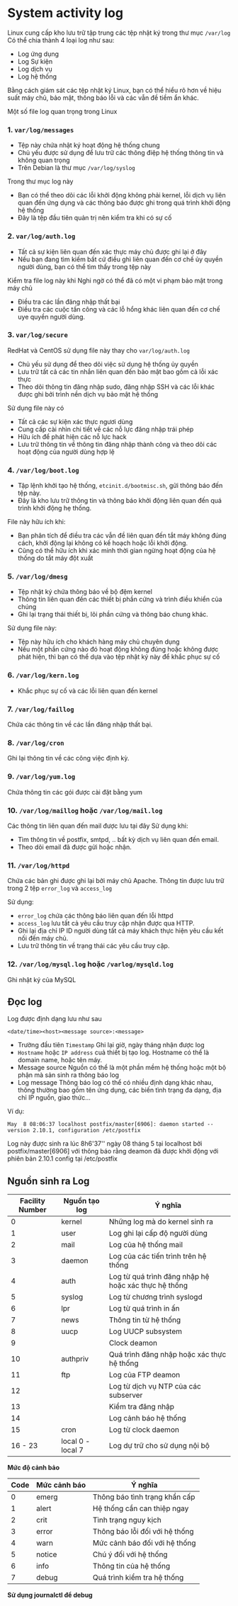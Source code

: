 # System activity log

Linux cung cấp kho lưu trữ tập trung các tệp nhật ký trong thư mục `/var/log`
Có thể chia thành 4 loại log như sau:
* Log ứng dụng
* Log Sự kiện
* Log dịch vụ
* Log hệ thống

Bằng cách giám sát các tệp nhật ký Linux, bạn có thể hiểu rõ hơn về hiệu suất máy chủ, bảo mật, thông báo lỗi và các vẫn đề tiềm ẩn khác.

Một số file log quan trọng trong Linux

### 1. `var/log/messages`
* Tệp này chứa nhật ký hoạt động hệ thống chung
* Chủ yếu được sử dụng để lưu trữ các thông điệp hệ thống thông tin và không quan trọng
* Trên Debian là thư mục `/var/log/syslog`

Trong thư mục log này
* Bạn có thể theo dõi các lỗi khởi động không phải kernel, lỗi dịch vụ liên quan đến ứng dụng và các thông báo được ghi trong quá trình khởi động hệ thống
* Đây là tệp đầu tiên quản trị nên kiểm tra khi có sự cố

### 2. `var/log/auth.log`
* Tất cả sự kiện liên quan đến xác thực máy chủ được ghi lại ở đây
* Nếu bạn đang tìm kiếm bất cứ điều ghì liên quan đến cơ chế ủy quyền người dùng, bạn có thể tìm thấy trong tệp này

Kiểm tra file log này khi
Nghi ngờ có thể đã có một vi phạm bảo mật trong máy chủ
* Điều tra các lần đăng nhập thất bại
* Điều tra các cuộc tấn công và các lỗ hổng khác liên quan đến cơ chế uye quyền người dùng.

### 3. `var/log/secure`
RedHat và CentOS sử dụng file này thay cho `var/log/auth.log`
* Chủ yếu sử dụng để theo dõi việc sử dụng hệ thống ủy quyền
* Lưu trữ tất cả các tin nhắn liên quan đến bảo mật bao gồm cả lỗi xác thực
* Theo dõi thông tin đăng nhập sudo, đăng nhập SSH và các lỗi khác được ghi bởi trình nền dịch vụ bảo mật hệ thống

Sử dụng file này có
* Tất cả các sự kiện xác thực ngươi dùng
* Cung cấp cài nhìn chi tiết về các nỗ lực đăng nhập trái phép
* Hữu ích để phát hiện các nỗ lực hack
* Lưu trữ thông tin về thông tin đăng nhập thành công và theo dõi các hoạt động của người dùng hợp lệ

### 4. `/var/log/boot.log`
* Tập lệnh khởi tạo hệ thống, `etcinit.d/bootmisc.sh`, gửi thông báo đến tệp này. 
* Đây là kho lưu trữ thông tin và thông báo khởi động liên quan đến quá trình khởi động hẹ thống.

File này hữu ích khi:
* Bạn phân tích để điều tra các vẫn đề liên quan đến tắt máy không đúng cách, khởi động lại không có kế hoạch hoặc lỗi khởi động.
* Cũng có thể hữu ích khi xác minh thời gian ngừng hoạt động của hệ thống do tắt máy đột xuất

### 5. `/var/log/dmesg`
* Tệp nhật ký chứa thông báo về bộ đệm kernel
* Thông tin liên quan đến các thiết bị phần cứng và trình điều khiển của chúng
* Ghi lại trạng thái thiết bị, lõi phần cứng và thông báo chung khác.

Sử dụng file này:
* Tệp này hữu ích cho khách hàng máy chủ chuyên dụng
* Nếu một phần cứng nào đó hoạt động không đúng hoặc không được phát hiện, thì bạn có thể dựa vào tệp nhật ký này để khắc phục sự cố

### 6. `/var/log/kern.log`
* Khắc phục sự cố và các lỗi liên quan đến kernel

### 7. `/var/log/faillog`
Chứa các thông tin về các lần đăng nhập thất bại.

### 8. `/var/log/cron`
Ghi lại thông tin về các công việc định kỳ.

### 9. `/var/log/yum.log`
Chứa thông tin các gói được cài đặt bằng yum

### 10. `/var/log/maillog` hoặc `/var/log/mail.log`
Các thông tin liên quan đến mail được lưu tại đây
Sử dụng khi:
* Tìm thông tin về postfix, smtpd, .. bất kỳ dịch vụ liên quan đến email.
* Theo dõi email đã được gửi hoặc nhận.

### 11. `/var/log/httpd`
Chứa các bản ghi được ghi lại bởi máy chủ Apache. Thông tin được lưu trữ trong 2 tệp `error_log` và `access_log`

Sử dụng:
* `error_log` chứa các thông báo liên quan đến lỗi httpd
* `access_log` lưu tất cả yêu cầu truy cập nhận được qua HTTP.
* Ghi lại địa chỉ IP ID người dùng tất cả máy khách thực hiện yêu cầu kết nối đến máy chủ.
* Lưu trữ thông tin về trạng thái các yêu cầu truy cập.

### 12. `/var/log/mysql.log` hoặc `/varlog/mysqld.log`

Ghi nhật ký của MySQL

## Đọc log
Log được định dạng lưu như sau

```
<date/time><host><message source>:<message>
```

- Trường đầu tiên `Timestamp`
Ghi lại giờ, ngày tháng nhận được log
- `Hostname` hoặc `IP address` cuả thiết bị tạo log.
Hostname có thể là domain name, hoặc tên máy.
- Message source 
Nguồn có thể là một phần mềm hệ thống hoặc một bộ phận mà sản sinh ra thông báo log
- Log message
Thông báo log có thể có nhiều định dạng khác nhau, thông thường bao gồm tên ứng dụng, các biến tình trạng đa dạng, địa chỉ IP nguồn, giao thức... 

Ví dụ:
```
May  8 08:06:37 localhost postfix/master[6906]: daemon started -- version 2.10.1, configuration /etc/postfix
```
Log này được sinh ra lúc 8h6'37'' ngày 08 tháng 5 tại localhost bởi postfix/master[6906] với thông báo rằng deamon đã được khởi động với phiên bản 2.10.1 config tại /etc/postfix

## Nguồn sinh ra Log


|Facility Number|Nguồn tạo log | Ý nghĩa |
|---------|--------------|---------|
|0|kernel | Những log mà do kernel sinh ra |
|1|user | Log ghi lại cấp độ người dùng|
|2|mail | Log của hệ thống mail |
|3|daemon | Log của các tiến trình trên hệ thống |
|4|auth | Log từ quá trình đăng nhập hệ hoặc xác thực hệ thống |
|5|syslog | Log từ chương trình syslogd |
|6|lpr | Log từ quá trình in ấn |
|7|news | Thông tin từ hệ thống | 
|8|uucp | Log UUCP subsystem |
|9||Clock deamon|
|10|authpriv|Quá trình đăng nhập hoặc xác thực hệ thống|
|11|ftp|Log của FTP deamon|
|12||Log từ dịch vụ NTP của các subserver|
|13||Kiểm tra đăng nhập|
|14||Log cảnh báo hệ thống|
|15|cron|Log từ clock daemon|
|16 - 23|local 0 -local 7|Log dự trữ cho sử dụng nội bộ|



**Mức độ cảnh bảo**

|Code|Mức cảnh báo|	Ý nghĩa|
|---------|--------------|---------|
|0|emerg|	Thông báo tình trạng khẩn cấp|
|1|alert|	Hệ thống cần can thiệp ngay|
|2|crit|	Tình trạng nguy kịch|
|3|error|	Thông báo lỗi đối với hệ thống|
|4|warn|	Mức cảnh báo đối với hệ thống|
|5|notice|	Chú ý đối với hệ thống|
|6|info|	Thông tin của hệ thống|
|7|debug|	Quá trình kiểm tra hệ thống|

**Sử dụng journalctl để debug**

